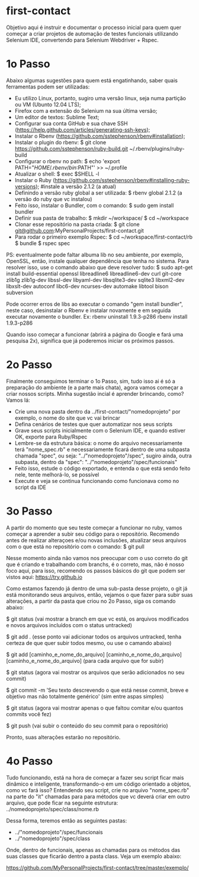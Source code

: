 first-contact
=============

Objetivo aqui é instruir e documentar o processo inicial para quem quer começar a criar projetos de automação de testes funcionais utilizando Selenium IDE, convertendo para Selenium Webdriver + Rspec.

1o Passo
========

Abaixo algumas sugestões para quem está engatinhando, saber quais ferramentas podem ser utilizadas:

- Eu utilizo Linux, portanto, sugiro uma versão linux, seja numa partição ou VM (Ubunto 12.04 LTS);
- Firefox com a extensão do Selenium na sua última versão;
- Um editor de textos: Sublime Text;
- Configurar sua conta GitHub e sua chave SSH (https://help.github.com/articles/generating-ssh-keys);
- Instalar o Rbenv (https://github.com/sstephenson/rbenv#installation);
- Instalar o plugin do rbenv:
	$ git clone https://github.com/sstephenson/ruby-build.git ~/.rbenv/plugins/ruby-build
- Configurar o rbenv no path:
	$ echo 'export PATH="$HOME/.rbenv/bin:$PATH"' >> ~/.profile
- Atualizar o shell:
	$ exec $SHELL -l
- Instalar o Ruby (https://github.com/sstephenson/rbenv#installing-ruby-versions); #instale a versão 2.1.2 (a atual)
- Definindo a versão ruby global a ser utilizada:
	$ rbenv global 2.1.2 (a versão do ruby que vc instalou)
- Feito isso, instalar o Bundler, com o comando:
	$ sudo gem install bundler
- Definir sua pasta de trabalho:
	$ mkdir ~/workspace/
	$ cd ~/workspace
- Clonar esse repositório na pasta criada:
	$ git clone git@github.com:MyPersonalProjects/first-contact.git
- Para rodar o primeiro exemplo Rspec:
	$ cd ~/workspace/first-contact/rb
	$ bundle
	$ rspec spec

PS: eventualmente pode faltar albuma lib no seu ambiente, por exemplo, OpenSSL, então, instale qualquer dependência que tenha no sistema. Para resolver isso, use o comando abaixo que deve resolver tudo:
$ sudo apt-get install build-essential openssl libreadline6 libreadline6-dev curl git-core zlib1g zlib1g-dev libssl-dev libyaml-dev libsqlite3-dev sqlite3 libxml2-dev libxslt-dev autoconf libc6-dev ncurses-dev automake libtool bison subversion

Pode ocorrer erros de libs ao executar o comando "gem install bundler", neste caso, desinstalar o Rbenv e instalar novamente e em seguida executar novamente o bundler.
Ex:	rbenv uninstall 1.9.3-p286
	rbenv install 1.9.3-p286

Quando isso começar a funcionar (abrirá a página do Google e fará uma pesquisa 2x), significa que já poderemos iniciar os próximos passos.

2o Passo
========

Finalmente conseguimos terminar o 1o Passo, sim, tudo isso ai é só a preparação do ambiente (e a parte mais chata), agora vamos começar a criar nossos scripts. Minha sugestão incial é aprender brincando, como? Vamos lá:
- Crie uma nova pasta dentro da ../first-contact/"nomedoprojeto" por exemplo, o nome do site que vc vai brincar
- Defina cenários de testes que quer automatizar nos seus scripts
- Grave seus scripts inicialmente com o Selenium IDE, e quando estiver OK, exporte para Ruby/Rspec
- Lembre-se da estrutura básica: o nome do arquivo necessariamente terá "nome_spec.rb" e necessariamente ficará dentro de uma subpasta chamada "spec", ou seja: "../"nomedoprojeto"/spec", sugiro ainda, outra subpasta, dentro da "spec": "../"nomedoprojeto"/spec/funcionais"
- Feito isso, estude o código exportado, e entenda o que está sendo feito nele, tente melhorá-lo, se possível
- Execute e veja se continua funcionando como funcionava como no script da IDE

3o Passo
========

A partir do momento que seu teste começar a funcionar no ruby, vamos começar a aprender a subir seu código para o repositório. Recomendo antes de realizar alteraçoes e/ou novas inclusões, atualizar seus arquivos com o que está no repositório com o comando: $ git pull

Nesse momento ainda não vamos nos preocupar com o uso correto do git que é criando e trabalhando com branchs, é o correto, mas, não é nosso foco aqui, para isso, recomendo os passos básicos do git que podem ser vistos aqui: https://try.github.io

Como estamos fazendo já dentro de uma sub-pasta desse projeto, o git já está monitorando seus arquivos, então, vejamos o que fazer para subir suas alterações, a partir da pasta que criou no 2o Passo, siga os comando abaixo:

$ git status (vai mostrar a branch em que vc está, os arquivos modificados e novos arquivos incluídos com o status untracked)

$ git add . (esse ponto vai adicionar todos os arquivos untracked, tenha certeza de que quer subir todos mesmo, ou use o camando abaixo)

$ git add [caminho_e_nome_do_arquivo] [caminho_e_nome_do_arquivo] [caminho_e_nome_do_arquivo] (para cada arquivo que for subir)

$ git status (agora vai mostrar os arquivos que serão adicionados no seu commit)

$ git commit -m 'Seu texto descrevendo o que está nesse commit, breve e objetivo mas não totalmente genérico' (sim entre aspas simples)

$ git status (agora vai mostrar apenas o que faltou comitar e/ou quantos commits você fez)

$ git push (vai subir o conteúdo do seu commit para o repositório)

Pronto, suas alterações estarão no repositório.

4o Passo
========

Tudo funcionando, está na hora de começar a fazer seu script ficar mais dinâmico e inteligente, transformando-o em um código orientado a objetos, como vc fará isso? Entendendo seu script, crie no arquivo "nome_spec.rb" na parte do "it" chamadas para para métodos que vc deverá criar em outro arquivo, que pode ficar na seguinte estrutura: ../nomedoprojeto/spec/class/nome.rb

Dessa forma, teremos então as seguintes pastas:
- ../"nomedoprojeto"/spec/funcionais
- ../"nomedoprojeto"/spec/class

Onde, dentro de funcionais, apenas as chamadas para os métodos das suas classes que ficarão dentro a pasta class. Veja um exemplo abaixo:

https://github.com/MyPersonalProjects/first-contact/tree/master/exemplo/
